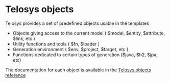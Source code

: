 # Telosys objects

Telosys provides a set of predefined objects usable in the templates :

* Objects giving access to the current model \( $model, $entity, $attribute, $link, etc \)
* Utility functions and tools \( $fn, $loader \)
* Generation environment \( $env, $project, $target, etc \)
* Functions dedicated to certain types of generation \($java, $h2, $jpa, etc\)

The documentation for each object is available in the [Telosys objects reference](https://www.telosys.org/doc/v330/objects/index.html)



